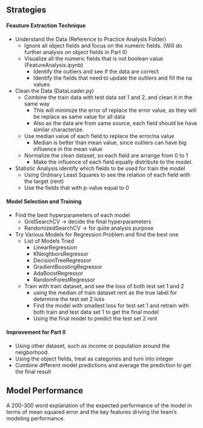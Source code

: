 ## Strategies 
#### Feauture Extraction Technique
- Understand the Data (Reference to Practice Analysis Folder)
    - Ignore all object fields and focus on the numeric fields.  (Will do further analysis on object fields in Part II)
    - Visualize all the numeric fields that is not boolean value (FeatureAnalysis.ipynb)
        - Identify the outliers and see if the data are correct
        - Identify the fields that need to update the outliers and fill the na values 
- Clean the Data (DataLoader.py)
    - Combine the train data with test data set 1 and 2, and clean it in the same way
        - This will minimize the error of replace the error value, as they will be replace as same value for all data
        - Also as the data are from same source, each field should be have similar characterize.
    - Use median value of each field to replace the error/na value
        - Median is better than mean value, since outliers can have big influence in the mean value
    - Normalize the clean dataset, so each field are arrange from 0 to 1
        - Make the influence of each field equally distribute to the model.
- Statistic Analysis identify which fields to be used for train the model
    - Using Ordinary Least Squares to see the relation of each field with the target (rent)
    - Use the fields that with p-value equal to 0 
    
#### Model Selection and Training
- Find the best hyperparameters of each model
    - GridSearchCV -> decide the final hyperparameters
    - RandomizedSearchCV -> for quite analysis purpose
- Try Various Models for Regression Problem and find the best one
    - List of Models Tried
        - LinearRegression
        - KNeighborsRegressor
        - DecisionTreeRegressor
        - GradientBoostingRegressor
        - AdaBoostRegressor
        - RandomForestRegressor
    - Train with train dataset, and see the loss of both test set 1 and 2
        - using the median of train dataset rent as the true label for determine the test set 2 loss
        - Find the model with smallest loss for test set 1 and retrain with both train and test data set 1 to get the final model
        - Using the final model to predict the test set 2 rent

#### Improvement for Part II
- Using other dataset, such as income or population around the neigborhood.
- Using the object fields, treat as categories and turn into integer
- Combine different model predictions and average the prediction to get the final result


## Model Performance


A 200-300 word explanation of the expected performance of the model in terms of mean squared error and the key features driving the team’s modeling performance.


